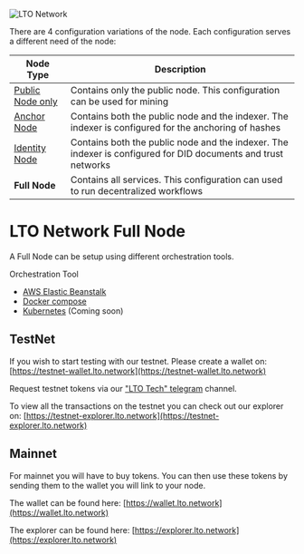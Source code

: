![LTO Network](https://user-images.githubusercontent.com/100821/108692834-6a115200-74fd-11eb-92df-ee07bf62b386.png)

There are 4 configuration variations of the node. Each configuration serves a different need of the node:

Node Type             |Description
----------------------|-----------
[Public Node only]    |Contains only the public node. This configuration can be used for mining 
[Anchor Node]         |Contains both the public node and the indexer. The indexer is configured for the anchoring of hashes
[Identity Node]       |Contains both the public node and the indexer. The indexer is configured for DID documents and trust networks
**Full Node**         |Contains all services. This configuration can used to run decentralized workflows

[Public Node only]: https://github.com/ltonetwork/lto-public-node
[Anchor Node]: https://github.com/ltonetwork/lto-anchor-node
[Identity Node]: https://github.com/ltonetwork/lto-identity-node

# LTO Network Full Node

A Full Node can be setup using different orchestration tools.

Orchestration Tool

- [AWS Elastic Beanstalk](AWS%20Elastic%20Beanstalk)
- [Docker compose](Docker%20compose)
- [Kubernetes](Kubernetes) (Coming soon)

## TestNet
 
If you wish to start testing with our testnet. Please create a wallet on: [https://testnet-wallet.lto.network](https://testnet-wallet.lto.network)
 
Request testnet tokens via our ["LTO Tech" telegram](https://t.me/joinchat/AJWQTUDKtDlsuGHVFb40eQ) channel.
 
To view all the transactions on the testnet you can check out our explorer on: [https://testnet-explorer.lto.network](https://testnet-explorer.lto.network)
 
## Mainnet
 
For mainnet you will have to buy tokens. You can then use these tokens by sending them to the wallet you will link to your node.
 
The wallet can be found here: [https://wallet.lto.network](https://wallet.lto.network)
 
The explorer can be found here: [https://explorer.lto.network](https://explorer.lto.network)

